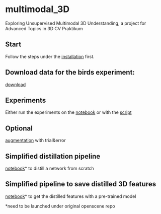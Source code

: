 # multimodal_3D
Exploring Unsupervised Multimodal 3D Understanding, a project for Advanced Topics in 3D CV Praktikum

## Start
Follow the steps under the [installation](../installation.md) first. 

## Download data for the birds experiment:
[download](https://drive.google.com/drive/folders/1DkFI6CFrMVSiFE5o7pssg-AHPXctCS_j?usp=sharing)

## Experiments
Either run the experiments on the [notebook](notebooks/highlight_evaluate_birds.ipynb) or with the [script](experiments_bird.py)


## Optional
[augmentation](notebooks/aug_projection.ipynb) with trial&error

## Simplified distillation pipeline
[notebook](notebooks/distill_simplified.ipynb)* to distill a network from scratch
## Simplified pipeline to save distilled 3D features
[notebook](notebooks/eval_simplified.ipynb)* to get the distilled features with a pre-trained model

*need to be launched under original openscene repo
